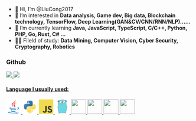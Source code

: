 - 👋 Hi, I’m @LiuCong2017
- 👀 I’m interested in <b>Data analysis, Game dev, Big data, Blockchain technology, TensorFlow, Deep Learning(GAN&CV/CNN/RNN/NLP)......</b>
- 🌱 I’m currently learning <b>Java, JavaScript, TypeScript, C/C++, Python, PHP, Go, Rust, C# ...</b>  
- 👨‍💻 Fileld of study: <b>Data Mining, Computer Vision, Cyber Security, Cryptography, Robotics</b>

### Github

<div align="Left">
  <a href="https://github.com/LiuCong2017">
  <img height="180em" src="https://github-readme-stats.vercel.app/api?username=LiuCong2017&show_icons=true&theme=dracula&include_all_commits=true&count_private=true"/>
  <img height="180em" src="https://github-readme-stats.vercel.app/api/top-langs/?username=LiuCong2017&layout=compact&langs_count=7&theme=dracula"/>
</div>

#### Language I usually used:
<span>
    <img src="https://raw.githubusercontent.com/devicons/devicon/master/icons/java/java-original.svg" width="40" height="40"/>
    </span>
    <span>
    <img src="https://raw.githubusercontent.com/devicons/devicon/master/icons/python/python-original.svg" width="40" height="40"/>
    </span>
    <span>
    <img src="https://raw.githubusercontent.com/devicons/devicon/master/icons/javascript/javascript-original.svg" width="40" height="40"/>
    </span>
    <span>
    <img src="https://raw.githubusercontent.com/devicons/devicon/master/icons/go/go-original.svg" width="40" height="40"/>
    </span>
    <span>
    <img src="https://github.com/isocpp/logos/blob/master/cpp_logo.svg" width="40" height="40"/>
    <img src="https://raw.githubusercontent.com/rahul-jha98/github_readme_icons/main/language_and_tools/square/typescript/typescript.svg" width="40" height="40"/>
    <img src="https://raw.githubusercontent.com/rahul-jha98/github_readme_icons/main/language_and_tools/square/node/node.svg" width="40" height="40"/>
    <img src="https://cdn.iconscout.com/icon/free/png-128/vue-282497.png" width="40" height="40">
    </span>
    
<!--- 
- 💞️ I’m looking to collaborate on ...
- 📫 How to reach me ...
--->

<!---
LiuCong2017/LiuCong2017 is a ✨ special ✨ repository because its `README.md` (this file) appears on your GitHub profile.
You can click the Preview link to take a look at your changes.
--->
